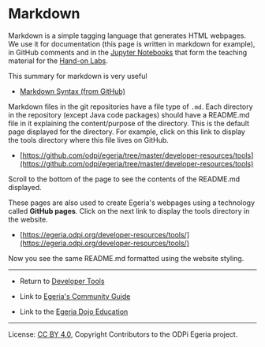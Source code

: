 <!-- SPDX-License-Identifier: CC-BY-4.0 -->
<!-- Copyright Contributors to the ODPi Egeria project 2020. -->

# Markdown

Markdown is a simple tagging language that generates HTML webpages.
We use it for documentation (this page is written in markdown for example), in GitHub comments and
in the [Jupyter Notebooks](Jupyter-Notebooks.md) that form the teaching material for the
[Hand-on Labs](../../open-metadata-resources/open-metadata-labs).

This summary for markdown is very useful
* [Markdown Syntax (from GitHub)](https://guides.github.com/pdfs/markdown-cheatsheet-online.pdf)

Markdown files in the git repositories have a file type of `.md`.  Each directory in the repository
(except Java code packages) should have a README.md file in it explaining the content/purpose
of the directory.  This is the default page displayed for the directory.  For example,
click on this link to display the tools directory where this file lives on GitHub.

* [https://github.com/odpi/egeria/tree/master/developer-resources/tools](https://github.com/odpi/egeria/tree/master/developer-resources/tools)

Scroll to the bottom of the page to see the contents of the README.md displayed.

These pages are also used to create Egeria's webpages using a technology called **GitHub pages**.
Click on the next link to display the tools directory in the website.

* [https://egeria.odpi.org/developer-resources/tools/](https://egeria.odpi.org/developer-resources/tools/)

Now you see the same README.md formatted using the website styling.

----
* Return to [Developer Tools](.)


* Link to [Egeria's Community Guide](../../Community-Guide.md)
* Link to the [Egeria Dojo Education](../../open-metadata-resources/open-metadata-tutorials/egeria-dojo)


----
License: [CC BY 4.0](https://creativecommons.org/licenses/by/4.0/),
Copyright Contributors to the ODPi Egeria project.